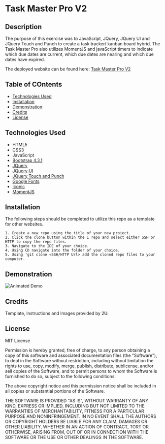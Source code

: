 # Task Master Pro V2

## Description 
 
The purpose of this exercise was to JavaScript, JQuery, JQuery UI and JQuery Touch and Punch to create a task tracker/ kanban board hybrid. The Task Master Pro also utilizes MomentJS and javaScript timers to indicate which due dates are current, which due dates are nearing and which due dates have expired. 

The deployed website can be found here: [Task Master Pro V2](https://d-taylor6403.github.io/taskmaster-pro-v2/)


## Table of COntents

* [Technologies Used](#Technologies)
* [Installation](#installation)
* [Demonstration](#demonstration)
* [Credits](#credits)
* [License](#license)


## Technologies Used

* HTML5
* CSS3
* JavaScript
* [Bootstrap 4.3.1](https://getbootstrap.com/)
* [JQuery](https://jquery.com/)
* [JQuery UI](https://jqueryui.com/) 
* [JQuery Touch and Punch](https://github.com/furf/jquery-ui-touch-punch)
* [Google Fonts](https://fonts.google.com/)
* [Iconic](https://useiconic.com/icons/)
* [MomentJS](https://momentjs.com/)

## Installation

The following steps should be completed to utilize this repo as a template for other websites.

    1. Create a new repo using the title of your new project.
    2. Click the clone button within the 1 repo and select either SSH or HTTP to copy the repo files. 
    3. Navigate to the IDE of your choice.
    4. Using CD navigate into the folder of your choice.
    5. Using 'git clone <SSH/HTTP Url> add the cloned repo files to your computer.
    

## Demonstration

![Animated Demo](https://github.com/d-taylor6403/taskmaster-pro-v2/blob/main/assets/Taskmaster%20Pro.gif)


## Credits

Template, Instructions and Images provided by 2U.

## License

MIT License

Permission is hereby granted, free of charge, to any person obtaining a copy
of this software and associated documentation files (the "Software"), to deal
in the Software without restriction, including without limitation the rights
to use, copy, modify, merge, publish, distribute, sublicense, and/or sell
copies of the Software, and to permit persons to whom the Software is
furnished to do so, subject to the following conditions:

The above copyright notice and this permission notice shall be included in all
copies or substantial portions of the Software.

THE SOFTWARE IS PROVIDED "AS IS", WITHOUT WARRANTY OF ANY KIND, EXPRESS OR
IMPLIED, INCLUDING BUT NOT LIMITED TO THE WARRANTIES OF MERCHANTABILITY,
FITNESS FOR A PARTICULAR PURPOSE AND NONINFRINGEMENT. IN NO EVENT SHALL THE
AUTHORS OR COPYRIGHT HOLDERS BE LIABLE FOR ANY CLAIM, DAMAGES OR OTHER
LIABILITY, WHETHER IN AN ACTION OF CONTRACT, TORT OR OTHERWISE, ARISING FROM,
OUT OF OR IN CONNECTION WITH THE SOFTWARE OR THE USE OR OTHER DEALINGS IN THE
SOFTWARE.

